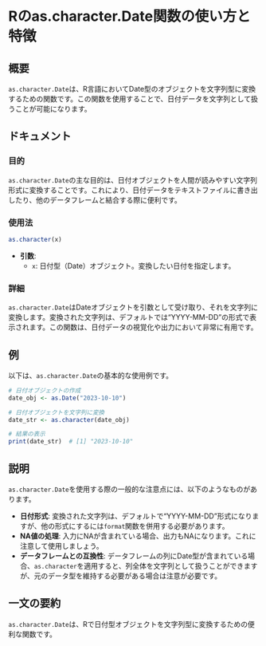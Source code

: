 <!--
Meta Description: # Rのas.character.Date関数の使い方と特徴 ## 概要 `as.character.Date`は、R言語においてDate型のオブジェクトを文字列型に変換するための関数です。この関数を使用することで、日付データを文字列として扱うことが可能になります。 ## ドキュメント ### 目的...
Meta Keywords: character, date, 変換された文字列は, yyyy, date_obj
-->

# Rのas.character.Date関数の使い方と特徴

## 概要
`as.character.Date`は、R言語においてDate型のオブジェクトを文字列型に変換するための関数です。この関数を使用することで、日付データを文字列として扱うことが可能になります。

## ドキュメント
### 目的
`as.character.Date`の主な目的は、日付オブジェクトを人間が読みやすい文字列形式に変換することです。これにより、日付データをテキストファイルに書き出したり、他のデータフレームと結合する際に便利です。

### 使用法
```R
as.character(x)
```
- **引数**:
  - `x`: 日付型（Date）オブジェクト。変換したい日付を指定します。

### 詳細
`as.character.Date`はDateオブジェクトを引数として受け取り、それを文字列に変換します。変換された文字列は、デフォルトでは“YYYY-MM-DD”の形式で表示されます。この関数は、日付データの視覚化や出力において非常に有用です。

## 例
以下は、`as.character.Date`の基本的な使用例です。

```R
# 日付オブジェクトの作成
date_obj <- as.Date("2023-10-10")

# 日付オブジェクトを文字列に変換
date_str <- as.character(date_obj)

# 結果の表示
print(date_str)  # [1] "2023-10-10"
```

## 説明
`as.character.Date`を使用する際の一般的な注意点には、以下のようなものがあります。

- **日付形式**: 変換された文字列は、デフォルトで“YYYY-MM-DD”形式になりますが、他の形式にするには`format`関数を併用する必要があります。
- **NA値の処理**: 入力にNAが含まれている場合、出力もNAになります。これに注意して使用しましょう。
- **データフレームとの互換性**: データフレームの列にDate型が含まれている場合、`as.character`を適用すると、列全体を文字列として扱うことができますが、元のデータ型を維持する必要がある場合は注意が必要です。

## 一文の要約
`as.character.Date`は、Rで日付型オブジェクトを文字列型に変換するための便利な関数です。